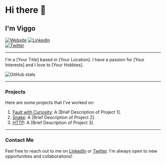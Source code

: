 
<!--
**VicassoS/VicassoS** is a ✨ _special_ ✨ repository because its `README.md` (this file) appears on your GitHub profile.

<!-- Your GitHub README -->
<!-- Headings -->
# Hi there 👋
## I'm Viggo


<!-- Badges -->
[![Website](https://img.shields.io/badge/Website-YourWebsite.com-blue?style=flat-square&logo=appveyor)](https://your-website.com)
[![LinkedIn](https://img.shields.io/badge/LinkedIn-Viggo_Schutt-blue?style=flat-square&logo=appveyor)](https://linkedin.com/in/viggo-ossian-schütt-2a888b2b3)  
[![Twitter](https://img.shields.io/badge/Twitter-YourTwitterUsername-blue?style=flat-square&logo=appveyor)](https://twitter.com/your-twitter-username)

---

<!-- Introduction -->
I'm a [Your Title] based in [Your Location]. I have a passion for [Your Interests] and I love to [Your Hobbies].

<!-- GitHub Stats -->
![GitHub stats](https://github-readme-stats.vercel.app/api?username=VicassoS&show_icons=true&theme=transparent)

---

<!-- Projects -->
### Projects

Here are some projects that I've worked on:

1. [Fault with Curiosity](https://github.com/CodenameAlphamale/FaultWithCuriosity): A [Brief Description of Project 1].
2. [Snake](https://github.com/YourGitHubUsername/Project2): A [Brief Description of Project 2].
3. [HTTP](https://github.com/YourGitHubUsername/Project3): A [Brief Description of Project 3].

---

<!-- Contact Me -->
### Contact Me

Feel free to reach out to me on [LinkedIn](https://linkedin.com/in/YourLinkedInUsername) or [Twitter](https://twitter.com/YourTwitterUsername). I'm always open to new opportunities and collaborations!

